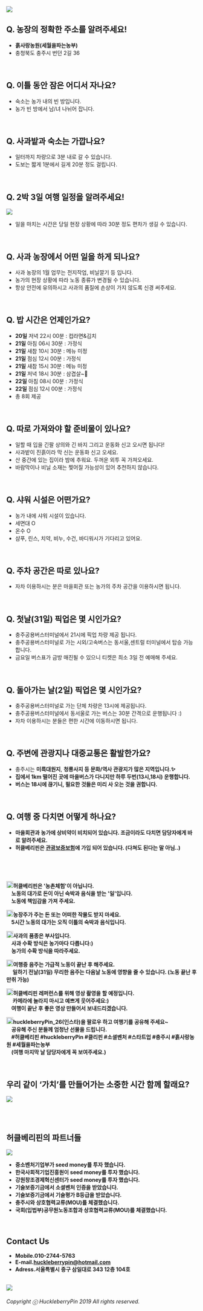 <img src="https://raw.githubusercontent.com/SUWANKIM/ReadMe_season2/master/sewol.png">

<br>

## Q. 농장의 정확한 주소를 알려주세요!

- <b>흙사랑농원(세월을파는농부)</b> 
- 충청북도 충주시 번던 2길 36

<br>

## Q. 이틀 동안 잠은 어디서 자나요?

- 숙소는 농가 내의 빈 방입니다.
- 농가 빈 방에서 남/녀 나뉘어 잡니다.<br> 

<br>

## Q. 사과밭과 숙소는 가깝나요?

- 일터까지 차량으로 3분 내로 갈 수 있습니다.
- 도보는 짧게 1분에서 길게 20분 정도 걸립니다.

<br>

## Q. 2박 3일 여행 일정을 알려주세요!

<img src="https://raw.githubusercontent.com/SUWANKIM/ReadMe/master/last_process.png">

- 일을 마치는 시간은 당일 현장 상황에 따라 30분 정도 편차가 생길 수 있습니다. 

<br>

## Q. 사과 농장에서 어떤 일을 하게 되나요?
 
- 사과 농장의 1월 업무는 전지작업, 비닐깔기 등 입니다.<br>
- 농가의 현장 상황에 따라 노동 종류가 변경될 수 있습니다.<br>
- 항상 안전에 유의하시고 사과의 품질에 손상이 가지 않도록 신경 써주세요.

<br>

## Q. 밥 시간은 언제인가요? 

- <b>20일</b>  저녁 22시 00분 : 컵라면&김치
- <b>21일</b>  아침 06시 30분 : 가정식
- <b>21일</b>  새참 10시 30분 : 메뉴 미정
- <b>21일</b>  점심 12시 00분 : 가정식
- <b>21일</b>  새참 15시 30분 : 메뉴 미정
- <b>21일</b>  저녁 18시 30분 : 삼겹살~🥓
- <b>22일</b> 아침 08시 00분 : 가정식
- <b>22일</b> 점심 12시 00분 : 가정식
- 총 8회 제공

<br>

## Q. 따로 가져와야 할 준비물이 있나요?

- 일할 때 입을 긴팔 상의와 긴 바지 그리고 운동화 신고 오시면 됩니다!
- 사과밭이 진흙이라 막 신는 운동화 신고 오세요.
- 산 중간에 있는 집이라 밤에 추워요. 두꺼운 외투 꼭 가져오세요.
- 바람막이나 비닐 소재는 찢어질 가능성이 있어 추천하지 않습니다.

<br>

## Q. 샤워 시설은 어떤가요?

- 농가 내에 샤워 시설이 있습니다.
- 세면대 O
- 온수 O
- 샴푸, 린스, 치약, 비누, 수건, 바디워시가 기다리고 있어요.

<br>

## Q. 주차 공간은 따로 있나요?

- 자차 이용하시는 분은 마을회관 또는 농가의 주차 공간을 이용하시면 됩니다.

<br>

## Q. 첫날(31일) 픽업은 몇 시인가요?

- 충주공용버스터미널에서 21시에 픽업 차량 제공 됩니다.
- 충주공용버스터미널로 가는 시외/고속버스는 동서울,센트럴 터미널에서 탑승 가능합니다.
- 금요일 버스표가 금방 매진될 수 있으니 티켓은 최소 3일 전 예매해 주세요.

<br>

## Q. 돌아가는 날(2일) 픽업은 몇 시인가요?

- 충주공용버스터미널로 가는 단체 차량은 13시에 제공됩니다.
- 충주공용버스터미널에서 동서울로 가는 버스는 30분 간격으로 운행됩니다 :)
- 자차 이용하시는 분들은 편한 시간에 이동하시면 됩니다.

<br>

## Q. 주변에 관광지나 대중교통은 활발한가요?

- 충주시는 <b>미륵대원지</b>, <b>청룡사지<b> 등 문화/역사 관광지가 많은 지역입니다.✨
- 집에서 1km 떨어진 곳에 마을버스가 다니지만 하루 두번(13시,18시) 운행합니다. 
- 버스는 18시에 끊기니, 필요한 것들은 미리 사 오는 것을 권합니다.

<br>

## Q. 여행 중 다치면 어떻게 하나요?

- 마을회관과 농가에 상비약이 비치되어 있습니다. 조금이라도 다치면 담당자에게 바로 알려주세요.
- 허클베리핀은 [관광보증보험](https://raw.githubusercontent.com/SUWANKIM/ReadMe/master/insurance.png)에 가입 되어 있습니다. (다쳐도 된다는 말 아님..)

<br>
<br>
<br>

<p><img src="https://raw.githubusercontent.com/SUWANKIM/ReadMe/master/pin.jpg" alt="라라라" 
        width="18" height="18">허클베리핀은 <b>'농촌체험'</b>이 아닙니다. <br>&nbsp;&nbsp;&nbsp;&nbsp;노동의 대가로 돈이 아닌 <b>숙박과 음식을 받는 '일'</b>입니다. <br>&nbsp;&nbsp;&nbsp;&nbsp;노동에 책임감을 가져 주세요.</p>



<p><img src="https://raw.githubusercontent.com/SUWANKIM/ReadMe/master/pin.jpg" alt="라라라" 
        width="18" height="18">농장주가 주는 <b>돈 또는 어떠한 작물도 받지 마세요.</b> <br>&nbsp;&nbsp;&nbsp;&nbsp;5시간 노동의 대가는 오직 이틀의 숙박과 음식입니다.</p>
        


<p><img src="https://raw.githubusercontent.com/SUWANKIM/ReadMe/master/pin.jpg" alt="라라라" 
        width="18" height="18">사과의 품종은 <b>부사</b>입니다.<br>&nbsp;&nbsp;&nbsp;&nbsp;사과 수확 방식은 농가마다 다릅니다:)<br>&nbsp;&nbsp;&nbsp;&nbsp;농가의 수확 방식을 따라주세요.</p>

<p><img src="https://raw.githubusercontent.com/SUWANKIM/ReadMe/master/pin.jpg" alt="라라라" 
        width="18" height="18">여행중 음주는 가급적 노동이 끝난 후 해주세요. <br>&nbsp;&nbsp;&nbsp;&nbsp; 일하기 전날(31일) 무리한 음주는 다음날 노동에 영향을 줄 수 있습니다. (노동 끝난 후 만취 가능) </p>
        
        
<p><img src="https://raw.githubusercontent.com/SUWANKIM/ReadMe/master/pin.jpg" alt="라라라" 
        width="18" height="18">허클베리핀 레퍼런스를 위해 영상 촬영을 할 예정입니다.<br>&nbsp;&nbsp;&nbsp;&nbsp; 카메라에 놀라지 마시고 예쁘게 웃어주세요:) <br>&nbsp;&nbsp;&nbsp;&nbsp;여행이 끝난 후 좋은 영상 만들어서 보내드리겠습니다.</p>
        

<p><img src="https://raw.githubusercontent.com/SUWANKIM/ReadMe/master/pin.jpg" alt="라라라" 
       width="18" height="18">huckleberryPin_26(인스타)을 팔로우 하고 여행기를 공유해 주세요~<br>&nbsp;&nbsp;&nbsp;&nbsp;공유해 주신 분들께 <b>엄청난 선물</b>을 드립니다.<br>&nbsp;&nbsp;&nbsp;&nbsp;<b>#허클베리핀 #huckleberryPin #클리핀 #소셜벤처 #스타트업 #충주시 #흙사랑농원 #세월을파는농부</b><br>&nbsp;&nbsp;&nbsp;&nbsp;(여행 마지막 날 담당자에게 꼭 보여주세요.)</p>        


<br>


## 우리 같이 ‘가치’를 만들어가는 소중한 시간 함께 할래요?

<img src="https://raw.githubusercontent.com/SUWANKIM/ReadMe_season2/master/catchp.png">


<br><br>


## 허클베리핀의 파트너들

<img src="https://raw.githubusercontent.com/SUWANKIM/ReadMe/master/logo.png">

- 중소벤처기업부가 <b>seed money</b>를 투자 했습니다.<br>
- 한국사회적기업진흥원이 <b>seed money</b>를 투자 했습니다.<br>
- 강원창조경제혁신센터가 <b>seed money</b>를 투자 했습니다.<br>
- 기술보증기금에서 <b>소셜벤처</b> 인증을 받았습니다.<br>
- 기술보증기금에서 <b>기술평가 B등급</b>을 받았습니다.<br>
- 충주시와 <b>상호협력교류(MOU)</b>를 체결했습니다.
- 국회(입법부)공무원노동조합과 <b>상호협력교류(MOU)</b>를 체결했습니다.

<br>

## Contact Us

- <b>Mobile.</b>010-2744-5763
- <b>E-mail.</b>huckleberrypin@hotmail.com
- <b>Adress.</b>서울특별시 중구 삼일대로 343 12층 104호

<br>


<img src="https://raw.githubusercontent.com/SUWANKIM/ReadMe/master/under_pin.png">



<h6>Copyright ⓒ HuckleberryPin 2019 All rights reserved.</h6>
